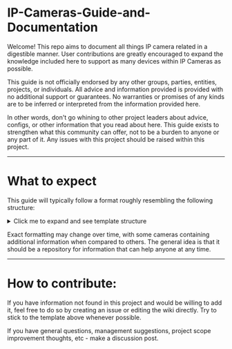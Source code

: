 # IP-Cameras-Guide-and-Documentation

Welcome!  This repo aims to document all things IP camera related in a digestible manner.  User contributions are greatly encouraged to expand the knowledge included here to support as many devices within IP Cameras as possible.

This guide is not officially endorsed by any other groups, parties, entities, projects, or individuals.  All advice and information provided is provided with no additional support or guarantees.  No warranties or promises of any kinds are to be inferred or interpreted from the information provided here.  

In other words, don't go whining to other project leaders about advice, configs, or other information that you read about here.  This guide exists to strengthen what this community can offer, not to be a burden to anyone or any part of it.  Any issues with this project should be raised within this project.

___

# What to expect

This guide will typically follow a format roughly resembling the following structure:
<details>
  <summary>Click me to expand and see template structure</summary>
  
# brand
## category
### model:
short_description_and_overview - link to specs, embedded specs, highlights of camera, strengths/weaknesses, etc

Typical price of device, with vendor name provided (not endorsing specific vendors, just cataloging the price mainly).  Link optional.

* Feature a
  * status
* Feature b
  * status
* Feature c
  * status

Camera Stream Endpoints/URLs:
* RTSP Main Stream: rtsp://<user>:<password>@<ip_address>:<port>/h264Preview_01_main
* rtsp://<user>:<password>@<ip_address>:<port>/h264Preview_01_sub
* FLV Streams - etc

Example_config:
```
blah blah blah
```

Description_of_config

Alternate_config:
```
blah blah blah
```
Description_of_alternate_config

Known issues / limitations:

Known compatibility with:

Tested firmware: 

Additional information:
  
</details>


Exact formatting may change over time, with some cameras containing additional information when compared to others.  The general idea is that it should be a repository for information that can help anyone at any time.  

___

# How to contribute:

If you have information not found in this project and would be willing to add it, feel free to do so by creating an issue or editing the wiki directly.  Try to stick to the template above whenever possible.  

If you have general questions, management suggestions, project scope improvement thoughts, etc - make a discussion post.  
